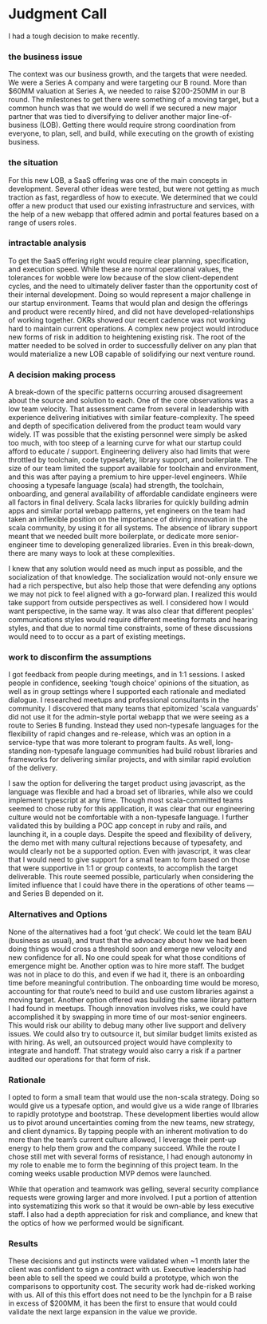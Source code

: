 # Judgment Call

I had a tough decision to make recently. 

### the business issue

The context was our business growth, and the targets that were needed.  We were a Series A company and were targeting our B round. More than $60MM valuation at Series A, we needed to raise $200-250MM in our B round.  The milestones to get there were something of a moving target, but a common hunch was that we would do well if we secured a new major partner that was tied to diversifying to deliver another major line-of-business (LOB).  Getting there would require strong coordination from everyone, to plan, sell, and build, while executing on the growth of existing business.

### the situation

For this new LOB, a SaaS offering was one of the main concepts in development.  Several other ideas were tested, but were not getting as much traction as fast, regardless of how to execute. We determined that we could offer a new product that used our existing infrastructure and services, with the help of a new webapp that offered admin and portal features based on a range of users roles.

### intractable analysis

To get the SaaS offering right would require clear planning, specification, and execution speed.  While these are normal operational values, the tolerances for wobble were low because of the slow client-dependent cycles, and the need to ultimately deliver faster than the opportunity cost of their internal development.  Doing so would represent a major challenge in our startup environment.  Teams that would plan and design the offerings and product were recently hired, and did not have developed-relationships of working together.  OKRs showed our recent cadence was not working hard to maintain current operations.  A complex new project would introduce new forms of risk in addition to heightening existing risk.   The root of the matter needed to be solved in order to successfully deliver on any plan that would materialize a new LOB capable of solidifying our next venture round.

### A decision making process

A break-down of the specific patterns occurring aroused disagreement about the source and solution to each.  One of the core observations was a low team velocity.  That assessment came from several in leadership with experience delivering initiatives with similar feature-complexity.   The speed and depth of specification delivered from the product team would vary widely. IT was possible that the existing personnel were simply be asked too much, with too steep of a learning curve for what our startup could afford to educate / support.  Engineering delivery also had limits that were throttled by toolchain, code typesafety, library support, and boilerplate.  The size of our team limited the support available for toolchain and environment, and this was after paying a premium to hire upper-level engineers.  While choosing a typesafe language (scala) had strength, the toolchain, onboarding, and general availability of affordable candidate engineers were all factors in final delivery.  Scala lacks libraries for quickly building admin apps and similar portal webapp patterns, yet engineers on the team had taken an inflexible position on the importance of driving innovation in the scala community, by using it for all systems.  The absence of library support meant that we needed built more boilerplate, or dedicate more senior-engineer time to developing generalized libraries.  Even in this break-down, there are many ways to look at these complexities.

I knew that any solution would need as much input as possible, and the socialization of that knowledge.  The socialization would not-only ensure we had a rich perspective, but also help those that were defending any options we may not pick to feel aligned with a go-forward plan.  I realized this would take support from outside perspectives as well.  I considered how I would want perspective, in the same way.  It was also clear that different peoples' communications styles would require different meeting formats and hearing styles, and that due to normal time constraints, some of these discussions would need to to occur as a part of existing meetings.

### work to disconfirm the assumptions

I got feedback from people during meetings, and in 1:1 sessions.  I asked people in confidence, seeking 'tough choice' opinions of the situation, as well as in group settings where I supported each rationale and mediated dialogue.  I researched meetups and professional consultants in the community.  I discovered that many teams that epitomized 'scala vanguards' did not use it for the admin-style portal webapp that we were seeing as a route to Series B funding.  Instead they used non-typesafe languages for the flexibility of rapid changes and re-release, which was an option in a service-type that was more tolerant to program faults.  As well, long-standing non-typesafe language communities had build robust libraries and frameworks for delivering similar projects, and with similar rapid evolution of the delivery. 

I saw the option for delivering the target product using javascript, as the language was flexible and had a broad set of libraries, while also we could implement typescript at any time.  Though most scala-committed teams seemed to chose ruby for this application, it was clear that our engineering culture would not be comfortable with a non-typesafe language.  I further validated this by building a POC app concept in ruby and rails, and launching it, in a couple days.  Despite the speed and flexibility of delivery, the demo met with many cultural rejections because of typesafety, and would clearly not be a supported option.  Even with javascript, it was clear that I would need to give support for a small team to form based on those that were supportive in 1:1 or group contexts, to accomplish the target deliverable.   This route seemed possible, particularly when considering the limited influence that I could have there in the operations of other teams — and Series B depended on it. 

### Alternatives and Options

None of the alternatives had a foot ‘gut check’.  We could let the team BAU (business as usual), and trust that the advocacy about how we had been doing things would cross a threshold soon and emerge new velocity and new confidence for all.  No one could speak for what those conditions of emergence might be.  Another option was to hire more staff.  The budget was not in place to do this, and even if we had it, there is an onboarding time before meaningful contribution. The onboarding time would be moreso, accounting for that route’s need to build and use custom libraries against a moving target.  Another option offered was building the same library pattern I had found in meetups.  Though innovation involves risks, we could have accomplished it by swapping in more time of our most-senior engineers. This would risk our ability to debug many other live support and delivery issues. We could also try to outsource it, but similar budget limits existed as with hiring. As well, an outsourced project would have complexity to integrate and handoff. That strategy would also carry a risk if a partner audited our operations for that form of risk.

### Rationale

I opted to form a small team that would use the non-scala strategy. Doing so would give us a typesafe option, and would give us a wide range of lIbraries to rapidly prototype and bootstrap. These development liberties would allow us to pivot around uncertainties coming from the new teams, new strategy, and client dynamics.  By tapping people with an inherent motivation to do more than the team’s current culture allowed, I leverage their pent-up energy to help them grow and the company succeed. While the route I chose still met with several forms of resistance, I had enough autonomy in my role to enable me to form the beginning of this project team.  In the coming weeks usable production MVP demos were launched. 

While that operation and teamwork was gelling, several security compliance requests were growing larger and more involved. I put a portion of attention into systematizing this work so that it would be own-able by less executive staff. I also had a depth appreciation for risk and compliance, and knew that the optics of how we performed would be significant.

### Results

These decisions and gut instincts were validated when ~1 month later the client was confident to sign a contract with us. Executive leadership had been able to sell the speed we could build a prototype, which won the comparisons to opportunity cost. The security work had de-risked working with us.  All of this  this effort does not need to be the lynchpin for a B raise in excess of $200MM, it has been the first to ensure that would could validate the next large expansion in the value we provide. 

